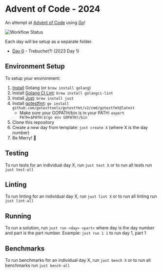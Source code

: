 # Advent of Code - 2024

An attempt at [Advent of Code](https://adventofcode.com/2024) using [Go](https://go.dev)!

![[Workflow Status](https://github.com/shaunburdick/advent-of-code-2024/actions/workflows/golang.yml)](https://github.com/shaunburdick/advent-of-code-2024/actions/workflows/golang.yml/badge.svg)

Each day will be setup as a separate folder.

-   [Day 0](/day-0/) - Trebuchet?! (2023 Day 1)

## Environment Setup

To setup your environment:

1. [Install](https://go.dev/dl/) Golang (or `brew install golang`)
2. Install [Golang CI Lint](https://github.com/golangci/golangci-lint): `brew install golangci-lint`
3. Install [Just](https://github.com/casey/just): `brew install just`
4. Install [gotestfmt](https://github.com/GoTestTools/gotestfmt): `go install github.com/gotesttools/gotestfmt/v2/cmd/gotestfmt@latest`
    - Make sure your GOPATH/bin is in your PATH: `export PATH=$PATH:$(go env GOPATH)/bin`
5. Clone this repository
6. Create a new day from template: `just create X` (where X is the day number)
7. Be Merry! 🎄

## Testing

To run tests for an individual day X, run `just test X` or to run all tests run `just test-all`

## Linting

To run linting for an individual day X, run `just lint X` or to run all linting run `just lint-all`

## Running

To run a solution, run `just run <day> <part>` where day is the day number and part is the part number. Example: `just run 1 1` to run day 1, part 1

## Benchmarks

To run benchmarks for an individual day X, run `just bench X` or to run all benchmarks run `just bench-all`
